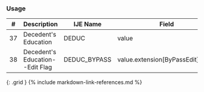 ### Usage


| **#** |  **Description**   |  **IJE Name**   |  **Field**  |  **Type**  | **Value Set**  |
| ---------| ------------- | ------------ | -------------- | -------- | -------- |
| 37 | Decedent's Education | DEDUC| value | codeable | [EducationLevelVS] | 
| 38 | Decedent's Education--Edit Flag | DEDUC_BYPASS| value.extension[ByPassEdit].value | codeable | [EditBypass01234VS] | 
{: .grid }
{% include markdown-link-references.md %}
